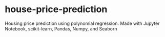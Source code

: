 # house-price-prediction
Housing price prediction using polynomial regression. Made with Jupyter Notebook, scikit-learn, Pandas, Numpy, and Seaborn
